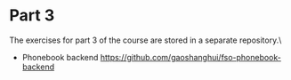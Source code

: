 # Part 3

The exercises for part 3 of the course are stored in a separate repository.\

- Phonebook backend
  https://github.com/gaoshanghui/fso-phonebook-backend
